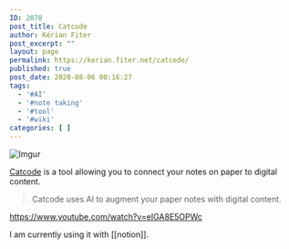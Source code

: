 ```yaml
---
ID: 2078
post_title: Catcode
author: Kérian Fiter
post_excerpt: ""
layout: page
permalink: https://kerian.fiter.net/catcode/
published: true
post_date: 2020-08-06 00:16:27
tags:
  - '#AI'
  - '#note taking'
  - '#tool'
  - '#wiki'
categories: [ ]
---
```

![Imgur][1]

[Catcode][2] is a tool allowing you to connect your notes on paper to digital content.

> Catcode uses AI to augment your paper notes with digital content.

https://www.youtube.com/watch?v=eIGA8E5OPWc

I am currently using it with [[notion]].

 [1]: https://i.imgur.com/odi7B5h.png
 [2]: https://www.catcodeapp.com/